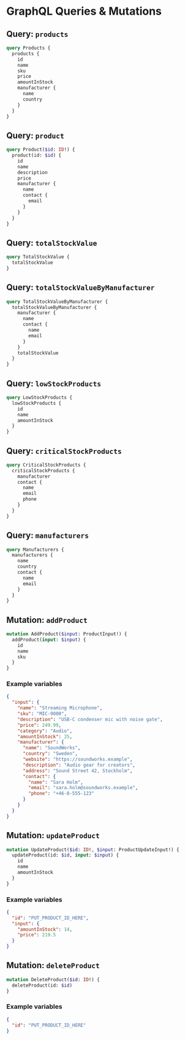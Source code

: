 # GraphQL Queries & Mutations

## Query: `products`
```graphql
query Products {
  products {
    id
    name
    sku
    price
    amountInStock
    manufacturer {
      name
      country
    }
  }
}
```

## Query: `product`
```graphql
query Product($id: ID!) {
  product(id: $id) {
    id
    name
    description
    price
    manufacturer {
      name
      contact {
        email
      }
    }
  }
}
```

## Query: `totalStockValue`
```graphql
query TotalStockValue {
  totalStockValue
}
```

## Query: `totalStockValueByManufacturer`
```graphql
query TotalStockValueByManufacturer {
  totalStockValueByManufacturer {
    manufacturer {
      name
      contact {
        name
        email
      }
    }
    totalStockValue
  }
}
```

## Query: `lowStockProducts`
```graphql
query LowStockProducts {
  lowStockProducts {
    id
    name
    amountInStock
  }
}
```

## Query: `criticalStockProducts`
```graphql
query CriticalStockProducts {
  criticalStockProducts {
    manufacturer
    contact {
      name
      email
      phone
    }
  }
}
```

## Query: `manufacturers`
```graphql
query Manufacturers {
  manufacturers {
    name
    country
    contact {
      name
      email
    }
  }
}
```

## Mutation: `addProduct`
```graphql
mutation AddProduct($input: ProductInput!) {
  addProduct(input: $input) {
    id
    name
    sku
  }
}
```

### Example variables
```json
{
  "input": {
    "name": "Streaming Microphone",
    "sku": "MIC-9000",
    "description": "USB-C condenser mic with noise gate",
    "price": 249.99,
    "category": "Audio",
    "amountInStock": 25,
    "manufacturer": {
      "name": "SoundWorks",
      "country": "Sweden",
      "website": "https://soundworks.example",
      "description": "Audio gear for creators",
      "address": "Sound Street 42, Stockholm",
      "contact": {
        "name": "Sara Holm",
        "email": "sara.holm@soundworks.example",
        "phone": "+46-8-555-123"
      }
    }
  }
}
```

## Mutation: `updateProduct`
```graphql
mutation UpdateProduct($id: ID!, $input: ProductUpdateInput!) {
  updateProduct(id: $id, input: $input) {
    id
    name
    amountInStock
  }
}
```

### Example variables
```json
{
  "id": "PUT_PRODUCT_ID_HERE",
  "input": {
    "amountInStock": 14,
    "price": 219.5
  }
}
```

## Mutation: `deleteProduct`
```graphql
mutation DeleteProduct($id: ID!) {
  deleteProduct(id: $id)
}
```

### Example variables
```json
{
  "id": "PUT_PRODUCT_ID_HERE"
}
```
